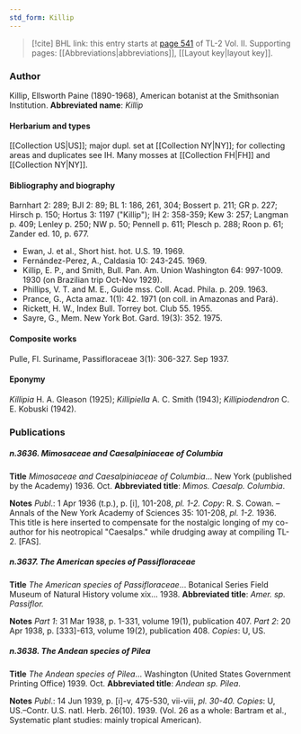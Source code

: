 ```yaml
---
std_form: Killip
---
```


> [!cite] BHL link: this entry starts at [page 541](https://www.biodiversitylibrary.org/page/33068783) of TL-2 Vol. II.
> Supporting pages: [[Abbreviations|abbreviations]], [[Layout key|layout key]].

### Author

Killip, Ellsworth Paine (1890-1968), American botanist at the Smithsonian Institution. 
**Abbreviated name**: *Killip*

#### Herbarium and types

[[Collection US|US]]; major dupl. set at [[Collection NY|NY]]; for collecting areas and duplicates see IH. Many mosses at [[Collection FH|FH]] and [[Collection NY|NY]].

#### Bibliography and biography

Barnhart 2: 289; BJI 2: 89; BL 1: 186, 261, 304; Bossert p. 211; GR p. 227; Hirsch p. 150; Hortus 3: 1197 ("Killip"); IH 2: 358-359; Kew 3: 257; Langman p. 409; Lenley p. 250; NW p. 50; Pennell p. 611; Plesch p. 288; Roon p. 61; Zander ed. 10, p. 677.
- Ewan, J. et al., Short hist. hot. U.S. 19. 1969.
- Fernández-Perez, A., Caldasia 10: 243-245. 1969.
- Killip, E. P., and Smith, Bull. Pan. Am. Union Washington 64: 997-1009. 1930 (on Brazilian trip Oct-Nov 1929).
- Phillips, V. T. and M. E., Guide mss. Coll. Acad. Phila. p. 209. 1963.
- Prance, G., Acta amaz. 1(1): 42. 1971 (on coll. in Amazonas and Pará).
- Rickett, H. W., Index Bull. Torrey bot. Club 55. 1955.
- Sayre, G., Mem. New York Bot. Gard. 19(3): 352. 1975.

#### Composite works

Pulle, Fl. Suriname, Passifloraceae 3(1): 306-327. Sep 1937.

#### Eponymy

*Killipia* H. A. Gleason (1925); *Killipiella* A. C. Smith (1943); *Killipiodendron* C. E. Kobuski (1942).

### Publications

##### n.3636. Mimosaceae and Caesalpiniaceae of Columbia

**Title**
*Mimosaceae and Caesalpiniaceae of Columbia*... New York (published by the Academy) 1936. Oct.
**Abbreviated title**: *Mimos. Caesalp. Columbia*.

**Notes**
*Publ*.: 1 Apr 1936 (t.p.), p. \[i\], 101-208, *pl. 1-2. Copy*: R. S. Cowan. – Annals of the New York Academy of Sciences 35: 101-208, *pl. 1-2.* 1936. This title is here inserted to compensate for the nostalgic longing of my co-author for his neotropical "Caesalps." while drudging away at compiling TL-2. \[FAS\].

##### n.3637. The American species of Passifloraceae

**Title**
*The American species of Passifloraceae*... Botanical Series Field Museum of Natural History volume xix... 1938.
**Abbreviated title**: *Amer. sp. Passiflor.*

**Notes**
*Part 1*: 31 Mar 1938, p. 1-331, volume 19(1), publication 407.
*Part 2*: 20 Apr 1938, p. \[333\]-613, volume 19(2), publication 408.
*Copies*: U, US.

##### n.3638. The Andean species of Pilea

**Title**
*The Andean species of Pilea*... Washington (United States Government Printing Office) 1939. Oct.
**Abbreviated title**: *Andean sp. Pilea*.

**Notes**
*Publ*.: 14 Jun 1939, p. \[i\]-v, 475-530, vii-viii, *pl. 30-40. Copies*: U, US.–Contr. U.S. natl. Herb. 26(10). 1939. (Vol. 26 as a whole: Bartram et al., Systematic plant studies: mainly tropical American).

